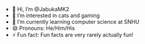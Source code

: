 - 👋 Hi, I’m @JabukaMK2
- 👀 I’m interested in cats and gaming
- 🌱 I’m currently learning computer science at SNHU
- 😄 Pronouns: He/Him/His
- ⚡ Fun fact: Fun facts are very rarely actually fun!

<!---
JabukaMK2/JabukaMK2 is a ✨ special ✨ repository because its `README.md` (this file) appears on your GitHub profile.
You can click the Preview link to take a look at your changes.
--->
